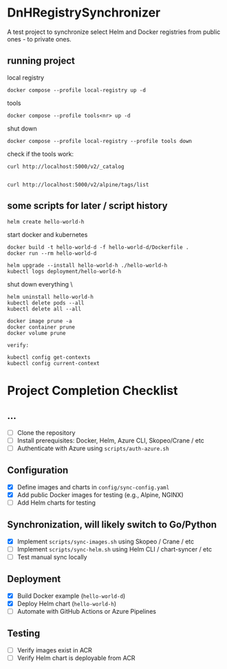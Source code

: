 # DnHRegistrySynchronizer
A test project to synchronize select Helm and Docker registries from public ones - to private ones.

## running project

local registry
```
docker compose --profile local-registry up -d
```

tools
```
docker compose --profile tools<nr> up -d
```

shut down
```
docker compose --profile local-registry --profile tools down
```

check if the tools work:
```
curl http://localhost:5000/v2/_catalog


curl http://localhost:5000/v2/alpine/tags/list
```

## some scripts for later / script history

```
helm create hello-world-h
```

start docker and kubernetes

```
docker build -t hello-world-d -f hello-world-d/Dockerfile .
docker run --rm hello-world-d
```

```
helm upgrade --install hello-world-h ./hello-world-h
kubectl logs deployment/hello-world-h
```

shut down everything \

```
helm uninstall hello-world-h
kubectl delete pods --all
kubectl delete all --all

docker image prune -a
docker container prune
docker volume prune

verify:

kubectl config get-contexts
kubectl config current-context
```

# Project Completion Checklist

## ...
- [ ] Clone the repository
- [ ] Install prerequisites: Docker, Helm, Azure CLI, Skopeo/Crane / etc
- [ ] Authenticate with Azure using `scripts/auth-azure.sh`

## Configuration
- [X] Define images and charts in `config/sync-config.yaml`
- [X] Add public Docker images for testing (e.g., Alpine, NGINX)
- [ ] Add Helm charts for testing

## Synchronization, will likely switch to Go/Python
- [X] Implement `scripts/sync-images.sh` using Skopeo / Crane / etc
- [ ] Implement `scripts/sync-helm.sh` using Helm CLI / chart-syncer / etc
- [ ] Test manual sync locally

## Deployment
- [X] Build Docker example (`hello-world-d`)
- [X] Deploy Helm chart (`hello-world-h`)
- [ ] Automate with GitHub Actions or Azure Pipelines

## Testing
- [ ] Verify images exist in ACR
- [ ] Verify Helm chart is deployable from ACR